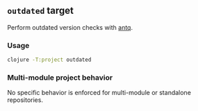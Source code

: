 ## `outdated` target

Perform outdated version checks with [antq](https://github.com/liquidz/antq).

### Usage

```bash
clojure -T:project outdated
```

### Multi-module project behavior

No specific behavior is enforced for multi-module or standalone repositories.
